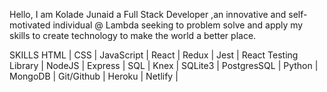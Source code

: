 Hello, I am Kolade Junaid  a Full Stack Developer ,an innovative and self-motivated individual @ Lambda seeking to 
problem solve and apply my skills to create technology to make the world a better place.

SKILLS
HTML | CSS | JavaScript | React | Redux | Jest | React Testing Library | NodeJS | Express |
SQL | Knex | SQLite3 | PostgresSQL | Python | MongoDB | Git/Github | Heroku | Netlify | 


